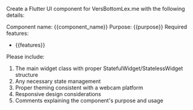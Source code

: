 Create a Flutter UI component for VersBottomLex.me with the following details:

Component name: {{component_name}}
Purpose: {{purpose}}
Required features:
- {{features}}

Please include:
1. The main widget class with proper StatefulWidget/StatelessWidget structure
2. Any necessary state management
3. Proper theming consistent with a webcam platform
4. Responsive design considerations
5. Comments explaining the component's purpose and usage
